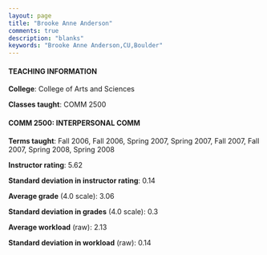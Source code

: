 ```yaml
---
layout: page
title: "Brooke Anne Anderson" 
comments: true
description: "blanks"
keywords: "Brooke Anne Anderson,CU,Boulder"
---
```

<head>
<script src="https://ajax.googleapis.com/ajax/libs/jquery/2.1.3/jquery.min.js"></script>
<script src="https://dl.dropboxusercontent.com/s/pc42nxpaw1ea4o9/highcharts.js?dl=0"></script>
<!-- <script src="../assets/js/highcharts.js"></script> -->
<style type="text/css">@font-face {
	font-family: "Bebas Neue";
	src: url(https://www.filehosting.org/file/details/544349/BebasNeue Regular.otf) format("opentype");
	}
	h1.Bebas { 
		font-family: "Bebas Neue", Verdana, Tahoma;
	}
</style>
</head>
	   
#### TEACHING INFORMATION

**College**: College of Arts and Sciences

**Classes taught**: COMM 2500

#### COMM 2500: INTERPERSONAL COMM

**Terms taught**: Fall 2006, Fall 2006, Spring 2007, Spring 2007, Fall 2007, Fall 2007, Spring 2008, Spring 2008

**Instructor rating**: 5.62

**Standard deviation in instructor rating**: 0.14

**Average grade** (4.0 scale): 3.06

**Standard deviation in grades** (4.0 scale): 0.3

**Average workload** (raw): 2.13

**Standard deviation in workload** (raw): 0.14


